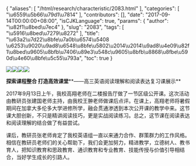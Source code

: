 {
    "aliases": [
        "/html/research/characteristic/2083.html"
    ],
    "categories": [
        "\u6559\u5b66\u79d1\u7814"
    ],
    "contributors": [],
    "date": "2017-09-14T00:00:00+08:00",
    "isCJKLanguage": true,
    "params": {
        "author": "\u82f1\u8bed\u7ec4"
    },
    "slug": "2083",
    "tags": [
        "\u5916\u8bed\u7279\u8272"
    ],
    "title": "\u63a2\u7d22\u8bfe\u7a0b\u6574\u5408 \u6253\u9020\u9ad8\u6548\u8bfe\u5802\u2014\u2014\u9ad8\u4e09\u82f1\u8bed\u9605\u8bfb\u7406\u89e3\u548c\u9605\u8bfb\u8868\u8fbe\u590d\u4e60\u8bfe\u5c55\u793a",
    "toc": true
}

![](https://cdn.tfls.online/mirror/full/f94d491bbdfe7c3f565c169db8fe834053e02e7d.jpg)![](https://cdn.tfls.online/mirror/full/87c52394202baa9af8fec420a8f89b2d76570300.jpg)![](https://cdn.tfls.online/mirror/full/ad7178361f945d578aa10b0df2502211809a5831.jpg)![](https://cdn.tfls.online/mirror/full/3e4020ec8e4b5708cbb916dee6ec11fe32e7a167.jpg)




  





**探索课程整合 打造高效课堂****——高三英语阅读理解和阅读表达复习课展示**




2017年9月13日上午，我校高翔老师在二楼报告厅做了一节区级公开课。这次活动由教研员张建国老师主持，由我校王翀老师做课后点评。在课上，高翔老师将暑假期间在加拿大多伦多大学进修所学，融会贯通渗透到本次公开课的教学中来。这节课大胆创新，不只是精讲阅读技巧，更是实战阅读练习。总之，这节课在阅读表达和阅读理解的结合做了有益尝试。




课后，教研员张老师肯定了我校英语组一直以来通力合作、群策群力的工作风格。相信在教研员老师们的关心帮助下，我们会更加努力，精进教学，立德树人、教书育人，把知识教育和思政教育、通识教育和专业教育、技能传授与价值引导相结合，当好学生成长的引路人。




  



